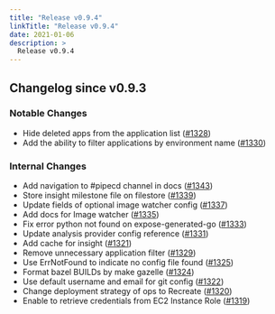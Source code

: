 ```yaml
---
title: "Release v0.9.4"
linkTitle: "Release v0.9.4"
date: 2021-01-06
description: >
  Release v0.9.4
---
```


## Changelog since v0.9.3

### Notable Changes
* Hide deleted apps from the application list ([#1328](https://github.com/pipe-cd/pipecd/pull/1328))
* Add the ability to filter applications by environment name ([#1330](https://github.com/pipe-cd/pipecd/pull/1330))

### Internal Changes
* Add navigation to #pipecd channel in docs ([#1343](https://github.com/pipe-cd/pipecd/pull/1343))
* Store insight milestone file on filestore ([#1339](https://github.com/pipe-cd/pipecd/pull/1339))
* Update fields of optional image watcher config ([#1337](https://github.com/pipe-cd/pipecd/pull/1337))
* Add docs for Image watcher ([#1335](https://github.com/pipe-cd/pipecd/pull/1335))
* Fix error python not found on expose-generated-go ([#1333](https://github.com/pipe-cd/pipecd/pull/1333))
* Update analysis provider config reference ([#1331](https://github.com/pipe-cd/pipecd/pull/1331))
* Add cache for insight ([#1321](https://github.com/pipe-cd/pipecd/pull/1321))
* Remove unnecessary application filter ([#1329](https://github.com/pipe-cd/pipecd/pull/1329))
* Use ErrNotFound to indicate no config file found ([#1325](https://github.com/pipe-cd/pipecd/pull/1325))
* Format bazel BUILDs by make gazelle ([#1324](https://github.com/pipe-cd/pipecd/pull/1324))
* Use default username and email for git config ([#1322](https://github.com/pipe-cd/pipecd/pull/1322))
* Change deployment strategy of ops to Recreate ([#1320](https://github.com/pipe-cd/pipecd/pull/1320))
* Enable to retrieve credentials from EC2 Instance Role ([#1319](https://github.com/pipe-cd/pipecd/pull/1319))

